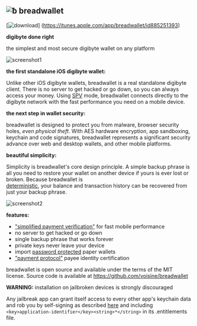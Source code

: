 ![ƀ](/images/icon.png) breadwallet
----------------------------------

[![download](/images/Download_on_the_App_Store_Badge_US-UK_135x40.png)]
(https://itunes.apple.com/app/breadwallet/id885251393)

**digibyte done right**

the simplest and most secure digibyte wallet on any platform 

![screenshot1](/images/screenshot1.jpg)

**the first standalone iOS digibyte wallet:**

Unlike other iOS digibyte wallets, breadwallet is a real standalone digibyte
client. There is no server to get hacked or go down, so you can always access
your money. Using
[SPV](https://en.digibyte.it/wiki/Thin_Client_Security#Header-Only_Clients)
mode, breadwallet connects directly to the digibyte network with the fast
performance you need on a mobile device.

**the next step in wallet security:**

breadwallet is designed to protect you from malware, browser security holes,
*even physical theft*. With AES hardware encryption, app sandboxing, keychain
and code signatures, breadwallet represents a significant security advance over
web and desktop wallets, and other mobile platforms.

**beautiful simplicity:**

Simplicity is breadwallet's core design principle. A simple backup phrase is
all you need to restore your wallet on another device if yours is ever lost or
broken.  Because breadwallet is  
[deterministic](https://github.com/digibyte/bips/blob/master/bip-0032.mediawiki),
your balance and transaction history can be recovered from just your backup
phrase.

![screenshot2](/images/screenshot2.jpg)

**features:**

- ["simplified payment verification"](https://github.com/digibyte/bips/blob/master/bip-0037.mediawiki) for fast mobile performance
- no server to get hacked or go down
- single backup phrase that works forever
- private keys never leave your device
- import [password protected](https://github.com/digibyte/bips/blob/master/bip-0038.mediawiki) paper wallets
- ["payment protocol"](https://github.com/digibyte/bips/blob/master/bip-0070.mediawiki) payee identity certification

breadwallet is open source and available under the terms of the MIT license.
Source code is available at https://github.com/voisine/breadwallet

**WARNING:** installation on jailbroken devices is strongly discouraged

Any jailbreak app can grant itself access to every other app's keychain data
and rob you by self-signing as described [here](http://www.saurik.com/id/8)
and including `<key>application-identifier</key><string>*</string>` in its
.entitlements file.
